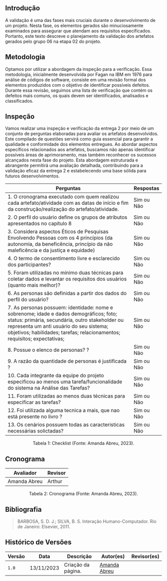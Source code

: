 ## Introdução

A validação é uma das fases mais cruciais durante o desenvolvimento de um projeto. Nesta fase, os elementos gerados são minuciosamente examinados para assegurar que atendam aos requisitos especificados. Portanto, este texto descreve o planejamento da validação dos artefatos gerados pelo grupo 06 na etapa 02 do projeto. 

## Metodologia

Optamos por utilizar a abordagem da inspeção para a verificação. Essa metodologia, inicialmente desenvolvida por Fagan na IBM em 1976 para análise de códigos de software, consiste em uma revisão formal dos elementos produzidos com o objetivo de identificar possíveis defeitos. Durante essa revisão, seguimos uma lista de verificação que contém os defeitos mais comuns, os quais devem ser identificados, analisados e classificados.

## Inspeção 

Vamos realizar uma inspeção e verificação da entrega 2 por meio de um conjunto de perguntas elaboradas para avaliar os artefatos desenvolvidos. Este compilado de questões servirá como guia essencial para garantir a qualidade e conformidade dos elementos entregues. Ao abordar aspectos específicos relacionados aos artefatos, buscamos não apenas identificar possíveis áreas de aprimoramento, mas também reconhecer os sucessos alcançados nesta fase do projeto. Esta abordagem estruturada e abrangente permitirá uma avaliação detalhada, contribuindo para a validação eficaz da entrega 2 e estabelecendo uma base sólida para futuros desenvolvimentos.

| Perguntas                  |Respostas                   |                                 
| ------------------------ | -----------------------------
| 1. O cronograma executado com quem realizou cada artefato/atividade com as datas de início e fim da construção/realização do artefato/atividade.	 |  Sim ou Não     | 
| 2. O perfil do usuário define os grupos de atributos apresentados no capítulo 8   |       Sim ou Não |
| 3.  Considera aspectos Éticos de Pesquisas Envolvendo Pessoas com os 4 princípios (da autonomia, da beneficência, princípio da não maleficência e da justiça e equidade) 	    |    Sim ou Não      |
| 4. O termo de consentimento livre e esclarecido dos participantes?  |    Sim ou Não       |
| 5. Foram utilizadas no mínimo duas técnicas para coletar dados e levantar os requisitos dos usuários (quanto mais melhor)? |       Sim ou Não    |
| 6. As personas são definidas a partir dos dados do perfil do usuário?     |       Sim ou Não   |
| 7. As personas possuem: identidade: nome e sobrenome; idade e dados demográficos; foto; status: primária, secundária, outro stakeholder ou representa um anti usuário do seu sistema; objetivos; habilidades; tarefas; relacionamentos; requisitos; expectativas; |       Sim ou Não                       |
| 8. Possue o elenco de personas? ? |       Sim ou Não             |
| 9. A razão da quantidade de personas é justificada ?    | Sim ou Não     |
| 10.  Cada integrante da equipe do projeto especificou ao menos uma tarefa/funcionalidade do sistema na Análise das Tarefas?                    |       Sim ou Não                       |
| 11. Foram utilizadas ao menos duas técnicas para especificar as tarefas?	                   |       Sim ou Não                       |
| 12. Foi utilizada alguma tecnica a mais, que nao está presente no livro ?	                   |       Sim ou Não                       |
| 13.  Os cenários possuem todas as caracteristicas necessárias solictadas?	                   |       Sim ou Não                       |

<div style="text-align: center">
    <p> Tabela 1: Checklist (Fonte: Amanda Abreu, 2023).</p>
</div>


## Cronograma 

| Avaliador | Revisor      |
| ----------- | ---------- |  
| Amanda Abreu| Arthur|


<div style="text-align: center">
    <p> Tabela 2: Cronograma (Fonte: Amanda Abreu, 2023).</p>
</div>

## Bibliografia

> BARBOSA, S. D. J.; SILVA, B. S. Interação Humano-Computador. Rio de Janeiro: Elsevier, 2011.
> 
## Histórico de Versões

| Versão | Data       | Descrição          | Autor(es)                                        | Revisor(es)                                    |
| ------ | ---------- | ------------------ | ------------------------------------------------ | ---------------------------------------------- |
| `1.0`  | 13/11/2023 | Criação da página. | [Amanda Abreu](https://github.com/Amandaaaaabreu) | |

